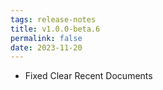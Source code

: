 ```yaml
---
tags: release-notes
title: v1.0.0-beta.6
permalink: false
date: 2023-11-20
---
```


- Fixed Clear Recent Documents